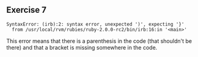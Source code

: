 ## Exercise 7 ##

```
SyntaxError: (irb):2: syntax error, unexpected ')', expecting '}'
  from /usr/local/rvm/rubies/ruby-2.0.0-rc2/bin/irb:16:in '<main>'
```

This error means that there is a parenthesis in the code (that shouldn't be there) and that a bracket is missing somewhere in the code.